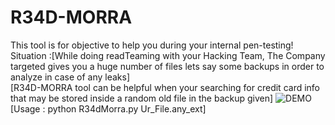 # R34D-MORRA
This tool is for  objective to help you during your internal pen-testing!</br>
Situation :[While doing readTeaming with your Hacking Team, The Company targeted gives you a huge number of files lets say some backups in order to analyze  in case of any leaks]<br>
[R34D-MORRA tool can be helpful when your searching for credit card info that may be stored inside a random old file in the backup given]
![DEMO](https://i.imgur.com/SXSMgEG.png)</br>
[Usage : python R34dMorra.py Ur_File.any_ext]
